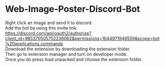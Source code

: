 # Web-Image-Poster-Discord-Bot
Right click an image and send it to discord.<br />
Add the bot by using this invite link: <br />https://discord.com/api/oauth2/authorize?client_id=985370505752236062&permissions=1644971949559&scope=bot%20applications.commands <br />
Download the extension by downloading the extension folder. <br />
Then go to extension manager and turn on developer mode. <br />
Once you do press load unpacked and choose the extension folder.
